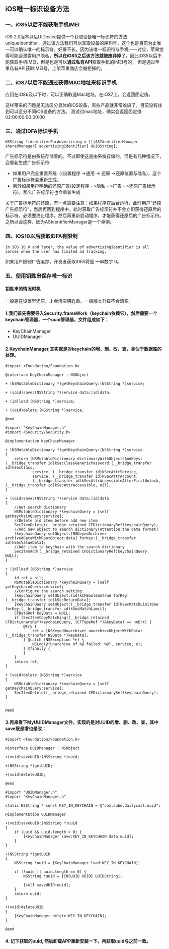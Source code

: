 ## iOS唯一标识设备方法

### 一、iOS5以后不能获取手机IMEI
 iOS 2.0版本以后UIDevice提供一个获取设备唯一标识符的方法uniqueIdentifier，通过该方法我们可以获取设备的序列号，这个也是目前为止唯一可以确认唯一的标示符。好景不长，因为该唯一标识符与手机一一对应，苹果觉得可能会泄露用户隐私，**所以在iOS5之后该方法就被废弃掉**了，因此iOS5以后不能获取手机IMEI，但是也是可以**通过私有API**获取手机的IMEI号的，
 但是通过苹果私有API获取IMEI号，上架苹果商店会被拒掉的。
 
### 二、iOS7以后不能通过获得MAC地址来标识手机
应用在iOS6及以下时，可以正确取道Mac地址，在iOS7上，会返回固定值。

这样带来的问题是无法区分具体的iOS设备，有些产品就非常难搞了，目前没有找到可以区分不同iOS设备的方法。
测试过mac地址，确实会返回固定值02:00:00:00:00:00

### 三、通过IDFA标识手机

```
NSString *identifierForAdvertising = [[[ASIdentifierManager sharedManager] advertisingIdentifier] UUIDString];
```

广告标示符是由系统存储着的。不过即使这是由系统存储的，但是有几种情况下，会重新生成广告标示符:

- 如果用户完全重置系统（(设置程序 ->通用 -> 还原 ->还原位置与隐私)，这个广告标示符会重新生成。
- 另外如果用户明确的还原广告(设定程序 - >隐私 - >广告 - >还原广告标示符)，那么广告标示符也会重新生成

关于广告标示符的还原，有一点需要注意：如果程序在后台运行，此时用户“还原广告标示符”，然后再回到程序中，此时获取广告标示符并不会立即获得还原后的标示符。必须要终止程序，然后再重新启动程序，才能获得还原后的广告标示符。之所以会这样，因为ASIdentifierManager是一个单例。

### 四、iOS10以后获取IDFA有限制

```
In iOS 10.0 and later, the value of advertisingIdentifier is all zeroes when the user has limited ad tracking.
```

如果用户限制广告追踪，开发者获取IDFA将是 一串数字 0。

### 五、使用钥匙串保存唯一标识

#### 钥匙串的情况时机

一般是在设置里还原，才会清空钥匙串。一般版本升级不会清空。

#### 1.我们首先需要导入Security.frameWork（keychain依赖它），然后需要一个keychain管理器，一个uuid管理器，文件组成如下：

- KeyChainManager
- UUIDManager

#### 2.KeychainManager,其实就是对keychain的增、删、改、查，类似于数据库的处理。

```
#import <Foundation/Foundation.h>

@interface KeyChainManager : NSObject

+ (NSMutableDictionary *)getKeychainQuery:(NSString *)service;

+ (void)save:(NSString *)service data:(id)data;

+ (id)load:(NSString *)service;

+ (void)delete:(NSString *)service;

@end
```

```
#import "KeyChainManager.h"
#import <Security/Security.h>

@implementation KeyChainManager

+ (NSMutableDictionary *)getKeychainQuery:(NSString *)service
{
    return [NSMutableDictionary dictionaryWithObjectsAndKeys:(__bridge_transfer id)kSecClassGenericPassword,(__bridge_transfer id)kSecClass,
            service, (__bridge_transfer id)kSecAttrService,
            service, (__bridge_transfer id)kSecAttrAccount,
            (__bridge_transfer id)kSecAttrAccessibleAfterFirstUnlock, (__bridge_transfer id)kSecAttrAccessible, nil];
}

+ (void)save:(NSString *)service data:(id)data
{
    //Get search dictionary
    NSMutableDictionary *keychainQuery = [self getKeychainQuery:service];
    //Delete old item before add new item
    SecItemDelete((__bridge_retained CFDictionaryRef)keychainQuery);
    //Add new object to search dictionary(Attention:the data format)
    [keychainQuery setObject:[NSKeyedArchiver archivedDataWithRootObject:data] forKey:(__bridge_transfer id)kSecValueData];
    //Add item to keychain with the search dictionary
    SecItemAdd((__bridge_retained CFDictionaryRef)keychainQuery, NULL);
}

+ (id)load:(NSString *)service
{
    id ret = nil;
    NSMutableDictionary *keychainQuery = [self getKeychainQuery:service];
    //Configure the search setting
    [keychainQuery setObject:(id)kCFBooleanTrue forKey:(__bridge_transfer id)kSecReturnData];
    [keychainQuery setObject:(__bridge_transfer id)kSecMatchLimitOne forKey:(__bridge_transfer id)kSecMatchLimit];
    CFDataRef keyData = NULL;
    if (SecItemCopyMatching((__bridge_retained CFDictionaryRef)keychainQuery, (CFTypeRef *)&keyData) == noErr) {
        @try {
            ret = [NSKeyedUnarchiver unarchiveObjectWithData:(__bridge_transfer NSData *)keyData];
        } @catch (NSException *e) {
            NSLog(@"Unarchive of %@ failed: %@", service, e);
        } @finally {
        }
    }
    return ret;
}

+ (void)delete:(NSString *)service
{
    NSMutableDictionary *keychainQuery = [self getKeychainQuery:service];
    SecItemDelete((__bridge_retained CFDictionaryRef)keychainQuery);
}


@end
```

#### 3.再来看下MyUUIDManager文件，实现的是对UUID的增、删、改、查，其中save既是增也是改：

```
#import <Foundation/Foundation.h>

@interface UUIDManager : NSObject

+(void)saveUUID:(NSString *)uuid;

+(NSString *)getUUID;

+(void)deleteUUID;

@end

```

```
#import "UUIDManager.h"
#import "KeyChainManager.h"

static NSString * const KEY_IN_KEYCHAIN = @"com.sube.dailycast.uuid";

@implementation UUIDManager

+(void)saveUUID:(NSString *)uuid
{
    if (uuid && uuid.length > 0) {
        [KeyChainManager save:KEY_IN_KEYCHAIN data:uuid];
    }
}

+(NSString *)getUUID
{
    NSString *uuid = [KeyChainManager load:KEY_IN_KEYCHAIN];
    
    if (!uuid || uuid.length == 0) {
        NSString *uuid = [[NSUUID UUID] UUIDString];
        
        [self saveUUID:uuid];
    }
    return uuid;
}

+(void)deleteUUID
{
    [KeyChainManager delete:KEY_IN_KEYCHAIN];
}

@end
```

#### 4. 记下获取的uuid, 然后卸载APP重新安装一下，再获取uuid与之前一致。

